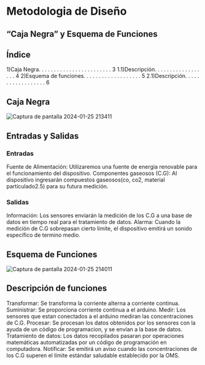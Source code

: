 # Metodologia de Diseño
## “Caja Negra” y Esquema de Funciones

## Índice
1)Caja Negra. . . . . . . . . . . . . . . . . . . . . . . . 3
         1.1)Descripción. . . . . . . . . . . . . . . . . . 4
2)Esquema de funciones. . . . . . . . . . . . . . . . . . . 5
         2.1)Descripción. . . . . . . . . . . . . . . . . . 6
## Caja Negra

![Captura de pantalla 2024-01-25 213411](https://github.com/Dooncito/fundamentos-de-dise-o/assets/156021864/b24f08a9-6bf3-4590-9090-a0d88de5e335)

## Entradas y Salidas
### Entradas

Fuente de Alimentación: Utilizaremos una fuente de energia renovable para el funcionamiento del dispositivo.
Componentes gaseosos (C.G): Al dispositivo ingresarán compuestos gaseosos(co, co2, material partículado2.5) para su futura medición.

### Salidas
Información: Los sensores enviarán la medición de los C.G a una base de datos en tiempo real para el tratamiento de datos.
Alarma: Cuando la medición de C.G sobrepasan cierto límite, el dispositivo emitirá un sonido específico de termino medio.

## Esquema de Funciones

![Captura de pantalla 2024-01-25 214011](https://github.com/Dooncito/fundamentos-de-dise-o/assets/156021864/b6135f5c-b693-4c02-a775-9a94344c6e79)

## Descripción de funciones

Transformar: Se transforma la corriente alterna a corriente continua.
Suministrar: Se proporciona corriente continua a el arduino.
Medir: Los sensores que estan conectados a el arduino mediran las concentraciones de C.G.
Procesar: Se procesan los datos obtenidos por los sensores con la ayuda de  un código de programacion, y se envían a la base de datos.
Tratamiento de datos: Los datos recopilados pasaran por operaciones matemáticas automatizadas por un código de programación en computadora.
Notificar: Se emitirá un aviso cuando las concentraciones de los C.G superen el límite estándar saludable establecido por la OMS.